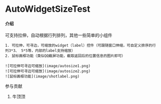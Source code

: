 # AutoWidgetSizeTest

#### 介绍
可支持拉伸，自动根据行列排列，其他一些简单的小组件


    1. 可拉伸，可寻边，可缩放的widget（label）控件（可跟随窗口伸缩，可自定义排序的行列3*3、 5*5等，内部的label支持缩放）
    2. 鼠标画框功能（类似QQ截屏功能，截取返回后的位置信息的图片即可）

    ![可拉伸可寻边可缩放](image/autosize1.png)
    ![可拉伸可寻边可缩放](image/autosize2.png)
    ![鼠标画框功能](image/shotlabel.png)

参与贡献

1.  牛顶顶

